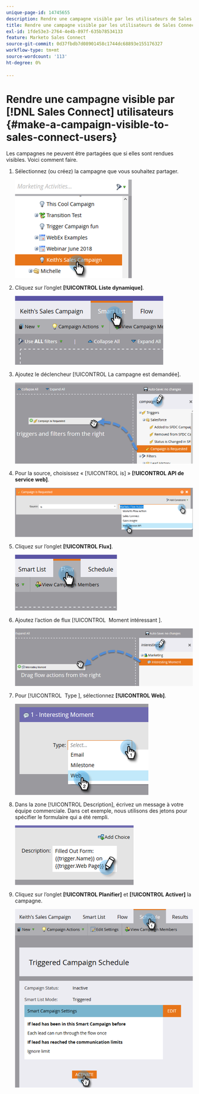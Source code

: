 ```yaml
---
unique-page-id: 14745655
description: Rendre une campagne visible par les utilisateurs de Sales Connect - Documents Marketo - Documentation du produit
title: Rendre une campagne visible par les utilisateurs de Sales Connect
exl-id: 1fde53e3-2764-4e4b-897f-635b78534133
feature: Marketo Sales Connect
source-git-commit: 0d37fbdb7d08901458c1744dc68893e155176327
workflow-type: tm+mt
source-wordcount: '113'
ht-degree: 0%

---
```


# Rendre une campagne visible par [!DNL Sales Connect] utilisateurs {#make-a-campaign-visible-to-sales-connect-users}

Les campagnes ne peuvent être partagées que si elles sont rendues visibles. Voici comment faire.

1. Sélectionnez (ou créez) la campagne que vous souhaitez partager.

   ![](assets/make-a-marketing-campaign-visible-msc-1.png)

1. Cliquez sur l’onglet **[!UICONTROL Liste dynamique]**.

   ![](assets/make-a-marketing-campaign-visible-msc-2.png)

1. Ajoutez le déclencheur [!UICONTROL La campagne est demandée].

   ![](assets/make-a-marketing-campaign-visible-msc-3.png)

1. Pour la source, choisissez « [!UICONTROL is] » **[!UICONTROL API de service web]**.

   ![](assets/make-a-marketing-campaign-visible-msc-4.png)

1. Cliquez sur l’onglet **[!UICONTROL Flux]**.

   ![](assets/make-a-marketing-campaign-visible-msc-5.png)

1. Ajoutez l’action de flux [!UICONTROL &#x200B; Moment intéressant &#x200B;].

   ![](assets/make-a-marketing-campaign-visible-msc-6.png)

1. Pour [!UICONTROL &#x200B; Type &#x200B;], sélectionnez **[!UICONTROL Web]**.

   ![](assets/make-a-marketing-campaign-visible-msc-7.png)

1. Dans la zone [!UICONTROL Description], écrivez un message à votre équipe commerciale. Dans cet exemple, nous utilisons des jetons pour spécifier le formulaire qui a été rempli.

   ![](assets/make-a-marketing-campaign-visible-msc-8.png)

1. Cliquez sur l’onglet **[!UICONTROL Planifier]** et **[!UICONTROL Activer]** la campagne.

   ![](assets/make-a-marketing-campaign-visible-msc-9.png)
